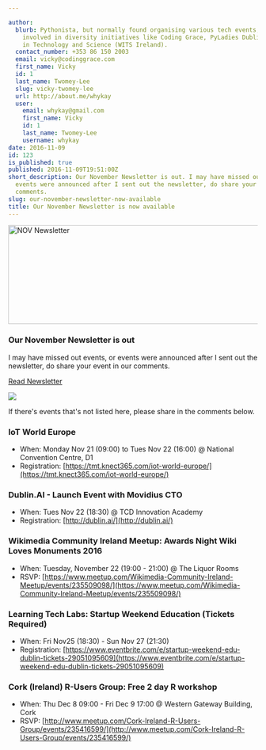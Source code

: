 ```yaml
---

author:
  blurb: Pythonista, but normally found organising various tech events, and now heavily
    involved in diversity initiatives like Coding Grace, PyLadies Dublin, and Women
    in Technology and Science (WITS Ireland).
  contact_number: +353 86 150 2003
  email: vicky@codinggrace.com
  first_name: Vicky
  id: 1
  last_name: Twomey-Lee
  slug: vicky-twomey-lee
  url: http://about.me/whykay
  user:
    email: whykay@gmail.com
    first_name: Vicky
    id: 1
    last_name: Twomey-Lee
    username: whykay
date: 2016-11-09
id: 123
is_published: true
published: 2016-11-09T19:51:00Z
short_description: Our November Newsletter is out. I may have missed out events, or
  events were announced after I sent out the newsletter, do share your event in our
  comments.
slug: our-november-newsletter-now-available
title: Our November Newsletter is now available
---
```


<div class="row">
  <div class="col-sm-6 col-md-12">
    <div class="thumbnail">
       <a data-flickr-embed="true"  href="https://www.flickr.com/photos/whykay/30794947631/in/dateposted-public/" title="NOV Newsletter"><img src="https://c2.staticflickr.com/6/5761/30794947631_4c5449fccd_o.png" width="600" height="200" alt="NOV Newsletter"></a><script async src="//embedr.flickr.com/assets/client-code.js" charset="utf-8"></script>
      <div class="caption">
        <h3>Our November Newsletter is out</h3>
        <p>I may have missed out events, or events were announced after I sent out the newsletter, do share your event in our comments.</p>
        <p><a href="http://eepurl.com/cmfTYL" class="btn btn-primary" role="button">Read Newsletter</a></p>
      </div>
    </div>
  </div>
</div>

<div class="text-center"><img class="img-thumbnail" src="http://i.imgur.com/WqvPcQM.jpg"/></div>

If there's events that's not listed here, please share in the comments below.

### IoT World Europe
* When: Monday Nov 21 (09:00) to Tues Nov 22 (16:00) @ National Convention Centre, D1
* Registration: [https://tmt.knect365.com/iot-world-europe/](https://tmt.knect365.com/iot-world-europe/)

### Dublin.AI - Launch Event with Movidius CTO
* When: Tues Nov 22 (18:30) @ TCD Innovation Academy
* Registration: [http://dublin.ai/](http://dublin.ai/)

### Wikimedia Community Ireland Meetup: Awards Night Wiki Loves Monuments 2016
* When: Tuesday, November 22 (19:00 - 21:00) @ The Liquor Rooms
* RSVP: [https://www.meetup.com/Wikimedia-Community-Ireland-Meetup/events/235509098/](https://www.meetup.com/Wikimedia-Community-Ireland-Meetup/events/235509098/)

### Learning Tech Labs: Startup Weekend Education (Tickets Required)
* When: Fri Nov25 (18:30) - Sun Nov 27 (21:30)
* Registration: [https://www.eventbrite.com/e/startup-weekend-edu-dublin-tickets-29051095609](https://www.eventbrite.com/e/startup-weekend-edu-dublin-tickets-29051095609)


### Cork (Ireland) R-Users Group: Free 2 day R workshop
* When: Thu Dec 8 09:00 - Fri Dec 9 17:00 @ Western Gateway Building, Cork
* RSVP: [http://www.meetup.com/Cork-Ireland-R-Users-Group/events/235416599/](http://www.meetup.com/Cork-Ireland-R-Users-Group/events/235416599/)
